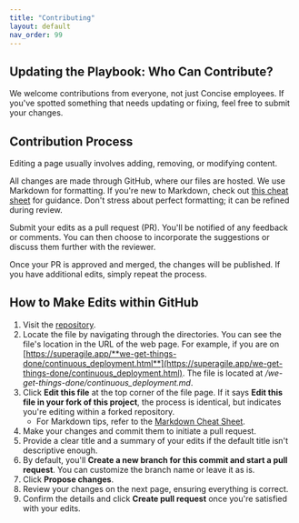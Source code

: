 ```yaml
---
title: "Contributing"
layout: default
nav_order: 99
---
```


## Updating the Playbook: Who Can Contribute?

We welcome contributions from everyone, not just Concise employees. If you've spotted something that needs updating or fixing, feel free to submit your changes.

## Contribution Process

Editing a page usually involves adding, removing, or modifying content.  

All changes are made through GitHub, where our files are hosted. We use Markdown for formatting. If you're new to Markdown, check out [this cheat sheet](https://www.markdownguide.org/cheat-sheet/) for guidance. Don't stress about perfect formatting; it can be refined during review.

Submit your edits as a pull request (PR). You'll be notified of any feedback or comments. You can then choose to incorporate the suggestions or discuss them further with the reviewer.

Once your PR is approved and merged, the changes will be published. If you have additional edits, simply repeat the process.

## How to Make Edits within GitHub

1. Visit the [repository](https://github.com/concise-ee/superagile-web).
2. Locate the file by navigating through the directories. You can see the file's location in the URL of the web page. For example, if you are on [https://superagile.app/**we-get-things-done/continuous_deployment.html**](https://superagile.app/we-get-things-done/continuous_deployment.html). The file is located at */we-get-things-done/continuous_deployment.md*.
3. Click **Edit this file** at the top corner of the file page. If it says **Edit this file in your fork of this project**, the process is identical, but indicates you're editing within a forked repository.
   - For Markdown tips, refer to the [Markdown Cheat Sheet](https://www.markdownguide.org/cheat-sheet/).
4. Make your changes and commit them to initiate a pull request.
5. Provide a clear title and a summary of your edits if the default title isn't descriptive enough.
6. By default, you'll **Create a new branch for this commit and start a pull request**. You can customize the branch name or leave it as is.
7. Click **Propose changes**.
8. Review your changes on the next page, ensuring everything is correct.
9. Confirm the details and click **Create pull request** once you're satisfied with your edits.
